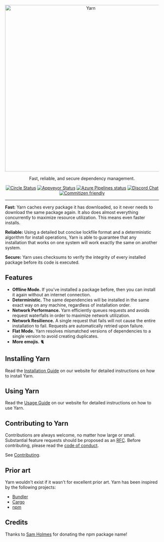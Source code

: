 <p align="center">
  <a href="https://yarnpkg.com/">
    <img alt="Yarn" src="https://github.com/yarnpkg/assets/blob/master/yarn-kitten-full.png?raw=true" width="546">
  </a>
</p>

<p align="center">
  Fast, reliable, and secure dependency management.
</p>

<p align="center">
  <a href="https://circleci.com/gh/yarnpkg/yarn"><img alt="Circle Status" src="https://circleci.com/gh/yarnpkg/yarn.svg?style=shield&circle-token=5f0a78473b0f440afb218bf2b82323cc6b3cb43f"></a>
  <a href="https://ci.appveyor.com/project/kittens/yarn/branch/master"><img alt="Appveyor Status" src="https://ci.appveyor.com/api/projects/status/0xdv8chwe2kmk463?svg=true"></a>
  <a href="https://dev.azure.com/yarnpkg/yarn/_build"><img alt="Azure Pipelines status" src="https://dev.azure.com/yarnpkg/yarn/_apis/build/status/Yarn%20Acceptance%20Tests"></a>
  <a href="https://discord.gg/yarnpkg"><img alt="Discord Chat" src="https://img.shields.io/discord/226791405589233664.svg"></a>
  <a href="http://commitizen.github.io/cz-cli/"><img alt="Commitizen friendly" src="https://img.shields.io/badge/commitizen-friendly-brightgreen.svg"></a>
</p>

---

**Fast:** Yarn caches every package it has downloaded, so it never needs to download the same package again. It also does almost everything concurrently to maximize resource utilization. This means even faster installs.

**Reliable:** Using a detailed but concise lockfile format and a deterministic algorithm for install operations, Yarn is able to guarantee that any installation that works on one system will work exactly the same on another system.

**Secure:** Yarn uses checksums to verify the integrity of every installed package before its code is executed.

## Features

* **Offline Mode.** If you've installed a package before, then you can install it again without an internet connection.
* **Deterministic.** The same dependencies will be installed in the same exact way on any machine, regardless of installation order.
* **Network Performance.** Yarn efficiently queues requests and avoids request waterfalls in order to maximize network utilization.
* **Network Resilience.** A single request that fails will not cause the entire installation to fail. Requests are automatically retried upon failure.
* **Flat Mode.** Yarn resolves mismatched versions of dependencies to a single version to avoid creating duplicates.
* **More emojis.** 🐈

## Installing Yarn

Read the [Installation Guide](https://yarnpkg.com/en/docs/install) on our website for detailed instructions on how to install Yarn.

## Using Yarn

Read the [Usage Guide](https://yarnpkg.com/en/docs/usage) on our website for detailed instructions on how to use Yarn.

## Contributing to Yarn

Contributions are always welcome, no matter how large or small. Substantial feature requests should be proposed as an [RFC](https://github.com/yarnpkg/rfcs). Before contributing, please read the [code of conduct](CODE_OF_CONDUCT.md).

See [Contributing](https://yarnpkg.com/org/contributing/).

## Prior art

Yarn wouldn't exist if it wasn't for excellent prior art. Yarn has been inspired by the following projects:

 - [Bundler](https://github.com/bundler/bundler)
 - [Cargo](https://github.com/rust-lang/cargo)
 - [npm](https://github.com/npm/cli)

## Credits

Thanks to [Sam Holmes](https://github.com/samholmes) for donating the npm package name!
